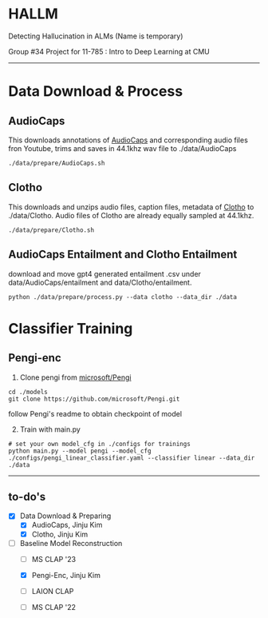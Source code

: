# HALLM
Detecting Hallucination in ALMs (Name is temporary)

Group #34 Project for 11-785 : Intro to Deep Learning at CMU

--------

# Data Download & Process

## AudioCaps

This downloads annotations of [AudioCaps](https://github.com/cdjkim/audiocaps) and corresponding audio files fron Youtube, trims and saves in 44.1khz wav file to ./data/AudioCaps

```
./data/prepare/AudioCaps.sh
```

## Clotho

This downloads and unzips audio files, caption files, metadata of [Clotho](https://github.com/audio-captioning/clotho-dataset) to ./data/Clotho. Audio files of Clotho are already equally sampled at 44.1khz.

```
./data/prepare/Clotho.sh
```
## AudioCaps Entailment and Clotho Entailment

download and move gpt4 generated entailment .csv under data/AudioCaps/entailment and data/Clotho/entailment.
```
python ./data/prepare/process.py --data clotho --data_dir ./data
```

# Classifier Training

## Pengi-enc

1. Clone pengi from [microsoft/Pengi](https://github.com/microsoft/Pengi)
```
cd ./models
git clone https://github.com/microsoft/Pengi.git
```
follow Pengi's readme to obtain checkpoint of model

2. Train with main.py
```
# set your own model_cfg in ./configs for trainings
python main.py --model pengi --model_cfg ./configs/pengi_linear_classifier.yaml --classifier linear --data_dir ./data
```



--------

## to-do's
- [X] Data Download & Preparing
  - [X] AudioCaps, Jinju Kim
  - [X] Clotho, Jinju Kim
- [ ] Baseline Model Reconstruction
  - [ ] MS CLAP '23
  - [X] Pengi-Enc, Jinju Kim
  - [ ] LAION CLAP
  - [ ] MS CLAP '22

